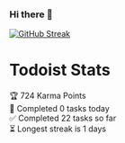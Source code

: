 ### Hi there 👋

<!--
-->

[![GitHub Streak](https://github-readme-streak-stats.herokuapp.com/?user=archeoss)](https://git.io/streak-stats)

# Todoist Stats

<!-- TODO-IST:START -->
🏆  724 Karma Points           
🌸  Completed 0 tasks today           
✅  Completed 22 tasks so far           
⏳  Longest streak is 1 days
<!-- TODO-IST:END -->
